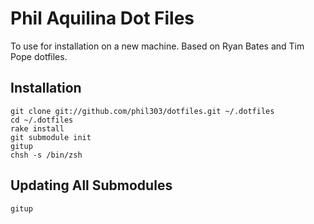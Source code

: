 # Phil Aquilina Dot Files

To use for installation on a new machine.  Based on Ryan Bates and Tim Pope dotfiles.

## Installation

    git clone git://github.com/phil303/dotfiles.git ~/.dotfiles
    cd ~/.dotfiles
    rake install
    git submodule init
    gitup
    chsh -s /bin/zsh

## Updating All Submodules
  
    gitup
